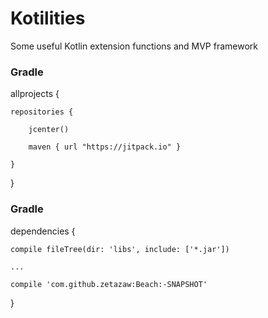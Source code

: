 # Kotilities
Some useful Kotlin extension functions and MVP framework


### Gradle
allprojects {

    repositories {
    
        jcenter()
        
        maven { url "https://jitpack.io" }
        
    }
}
### Gradle
dependencies {

    compile fileTree(dir: 'libs', include: ['*.jar'])
    
    ...
    
    compile 'com.github.zetazaw:Beach:-SNAPSHOT'
}
